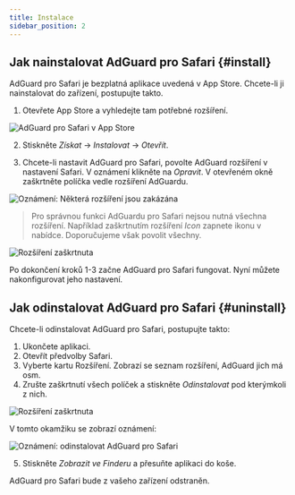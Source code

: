 ```yaml
---
title: Instalace
sidebar_position: 2
---
```


## Jak nainstalovat AdGuard pro Safari {#install}

AdGuard pro Safari je bezplatná aplikace uvedená v App Store. Chcete-li ji nainstalovat do zařízení, postupujte takto.

1. Otevřete App Store a vyhledejte tam potřebné rozšíření.

![AdGuard pro Safari v App Store](https://cdn.adtidy.org/content/Kb/ad_blocker/safari/adguard-for-safari-app-store.png)

2. Stiskněte *Získat* → *Instalovat* → *Otevřít*.

3. Chcete-li nastavit AdGuard pro Safari, povolte AdGuard rozšíření v nastavení Safari. V oznámení klikněte na *Opravit*. V otevřeném okně zaškrtněte políčka vedle rozšíření AdGuardu.

![Oznámení: Některá rozšíření jsou zakázána](https://cdn.adtidy.org/content/Kb/ad_blocker/safari/adguard-for-safari-notification.png)

> Pro správnou funkci AdGuardu pro Safari nejsou nutná všechna rozšíření. Například zaškrtnutím rozšíření *Icon* zapnete ikonu v nabídce. Doporučujeme však povolit všechny.

![Rozšíření zaškrtnuta](https://cdn.adtidy.org/content/Kb/ad_blocker/safari/adguard-for-safari-extensions-checked.png)

Po dokončení kroků 1-3 začne AdGuard pro Safari fungovat. Nyní můžete nakonfigurovat jeho nastavení.


## Jak odinstalovat AdGuard pro Safari {#uninstall}
Chcete-li odinstalovat AdGuard pro Safari, postupujte takto:

1. Ukončete aplikaci.
2. Otevřít předvolby Safari.
3. Vyberte kartu Rozšíření. Zobrazí se seznam rozšíření, AdGuard jich má osm.
4. Zrušte zaškrtnutí všech políček a stiskněte *Odinstalovat* pod kterýmkoli z nich.

![Rozšíření zaškrtnuta](https://cdn.adtidy.org/public/Adguard/kb/installation/Safari/extensionschecked.png)

V tomto okamžiku se zobrazí oznámení:

![Oznámení: odinstalovat AdGuard pro Safari](https://cdn.adtidy.org/public/Adguard/kb/installation/Safari/showinfinder.png)

5. Stiskněte *Zobrazit ve Finderu* a přesuňte aplikaci do koše.

AdGuard pro Safari bude z vašeho zařízení odstraněn.
